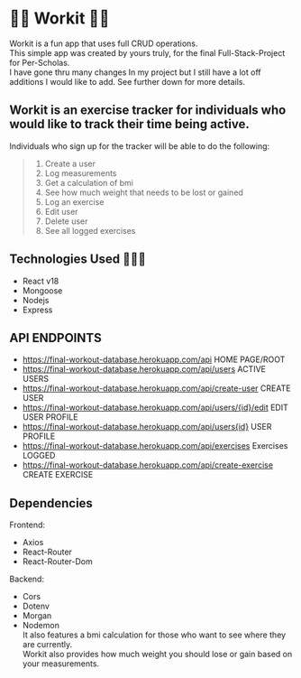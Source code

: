 # 🏋🏼 Workit 💪🏽
Workit is a fun app that uses full CRUD operations. <br/>
This simple app was created by yours truly, for the final Full-Stack-Project for Per-Scholas.<br/>
I have gone thru many changes In my project but I still have a lot off additions I would like to add. See further down for more details.<br/>

## Workit is an exercise tracker for individuals who would like to track their time being active.

Individuals who sign up for the tracker will be able to do the following:<br/>

> 1. Create a user<br/>
> 2. Log measurements<br/>
> 3. Get a calculation of bmi<br/>
> 4. See how much weight that needs to be lost or gained<br/>
> 5. Log an exercise<br/>
> 6. Edit user <br/>
> 7. Delete user <br/>
> 8. See all logged exercises

## Technologies Used 👨🏽‍💻
* React v18
* Mongoose
* Nodejs
* Express

## API ENDPOINTS
* https://final-workout-database.herokuapp.com/api               HOME PAGE/ROOT
* https://final-workout-database.herokuapp.com/api/users         ACTIVE USERS 
* https://final-workout-database.herokuapp.com/api/create-user   CREATE USER
* https://final-workout-database.herokuapp.com/api/users/{id}/edit  EDIT USER PROFILE
* https://final-workout-database.herokuapp.com/api/users{id}      USER PROFILE  
* https://final-workout-database.herokuapp.com/api/exercises       Exercises LOGGED 
* https://final-workout-database.herokuapp.com/api/create-exercise  CREATE EXERCISE

## Dependencies 
Frontend:<br/>
* Axios
* React-Router
* React-Router-Dom

Backend:<br/>
* Cors
* Dotenv
* Morgan
* Nodemon
<br/> It also features a bmi calculation for those who want to see where they are currently.<br/> Workit also provides how much weight you should lose or gain based on your measurements.<br/>
